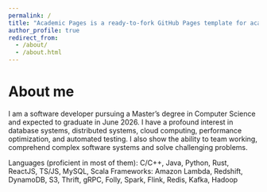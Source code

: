 ```yaml
---
permalink: /
title: "Academic Pages is a ready-to-fork GitHub Pages template for academic personal websites"
author_profile: true
redirect_from: 
  - /about/
  - /about.html
---
```


About me
======
I am a software developer pursuing a Master’s degree in Computer Science and expected to graduate in June 2026. I have a profound interest in database systems, distributed systems, cloud computing, performance optimization, and automated testing. I also show the ability to team working, comprehend complex software systems and solve challenging problems.

Languages (proficient in most of them): C/C++, Java, Python, Rust, ReactJS, TS/JS, MySQL, Scala
Frameworks: Amazon Lambda, Redshift, DynamoDB, S3, Thrift, gRPC, Folly, Spark, Flink, Redis, Kafka, Hadoop